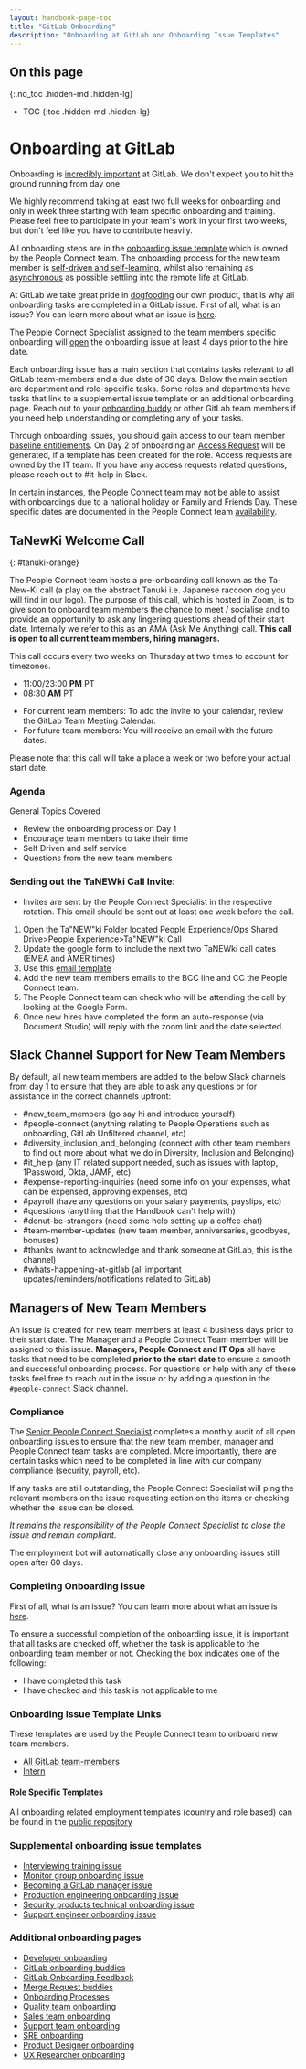 ```yaml
---
layout: handbook-page-toc
title: "GitLab Onboarding"
description: "Onboarding at GitLab and Onboarding Issue Templates"
---
```


## On this page
{:.no_toc .hidden-md .hidden-lg}

- TOC
{:toc .hidden-md .hidden-lg}

# Onboarding at GitLab

Onboarding is [incredibly important](/company/culture/all-remote/onboarding/) at GitLab. We don't expect you to hit the ground running from day one.

We highly recommend taking at least two full weeks for onboarding and only in week three starting with team specific onboarding and training. Please feel free to participate in your team's work in your first two weeks, but don't feel like you have to contribute heavily.

All onboarding steps are in the [onboarding issue template](https://gitlab.com/gitlab-com/people-group/people-operations/employment-templates/-/blob/main/.gitlab/issue_templates/onboarding.md) which is owned by the People Connect team. The onboarding process for the new team member is [self-driven and self-learning](/handbook/values/#self-service-and-self-learning), whilst also remaining as [asynchronous](/handbook/values/#bias-towards-asynchronous-communication) as possible settling into the remote life at GitLab.

At GitLab we take great pride in [dogfooding](https://about.gitlab.com/handbook/values/#dogfooding) our own product, that is why all onboarding tasks are completed in a GitLab issue. First of all, what is an issue? You can learn more about what an issue is [here](https://docs.gitlab.com/ee/user/project/issues/).

The People Connect Specialist assigned to the team members specific onboarding will [open](https://about.gitlab.com/handbook/people-group/general-onboarding/onboarding-processes/#onboarding-issue-creation) the onboarding issue at least 4 days prior to the hire date.

Each onboarding issue has a main section that contains tasks relevant to all GitLab team-members and a due date of 30 days. Below the main section are department and role-specific tasks. Some roles and departments have tasks that link to a supplemental issue template or an additional onboarding page.  Reach out to your [onboarding buddy](/handbook/people-group/general-onboarding/onboarding-buddies/) or other GitLab team members if you need help understanding or completing any of your tasks.

Through onboarding issues, you should gain access to our team member [baseline entitlements](/handbook/engineering/security/#baseline-role-based-entitlements-access-runbooks--issue-templates). On Day 2 of onboarding an [Access Request](/handbook/people-group/engineering/#access-request-issue-creation) will be generated, if a template has been created for the role. Access requests are owned by the IT team. If you have any access requests related questions, please reach out to #it-help in Slack.

In certain instances, the People Connect team may not be able to assist with onboardings due to a national holiday or Family and Friends Day. These specific dates are documented in the People Connect team [availability](https://internal-handbook.gitlab.io/handbook/people-group/people-operations/people-connect/people_experience_team/#people-experience-team-availability).

## <i class="fab fa-gitlab fa-fw" style="color:rgb(252,109,38); font-size:.85em" aria-hidden="true"></i> TaNewKi Welcome Call
{: #tanuki-orange}

The People Connect team hosts a pre-onboarding call known as the Ta-New-Ki call (a play on the abstract Tanuki i.e. Japanese raccoon dog you will find in our logo).  The purpose of this call, which is hosted in Zoom, is to give soon to onboard team members the chance to meet / socialise and to provide an opportunity to ask any lingering questions ahead of their start date.  Internally we refer to this as an AMA (Ask Me Anything) call. **This call is open to all current team members, hiring managers.**

This call occurs every two weeks on Thursday at two times to account for timezones.
- 11:00/23:00 **PM** PT
- 08:30 **AM** PT

* For current team members: To add the invite to your calendar, review the GitLab Team Meeting Calendar.
* For future team members: You will receive an email with the future dates.

Please note that this call will take a place a week or two before your actual start date.

### Agenda
General Topics Covered

- Review the onboarding process on Day 1
- Encourage team members to take their time
- Self Driven and self service
- Questions from the new team members

### Sending out the TaNEWki Call Invite:
- Invites are sent by the People Connect Specialist in the respective rotation. This email should be sent out at least one week before the call.
1. Open the Ta"NEW"ki Folder located People Experience/Ops Shared Drive>People Experience>Ta"NEW"ki Call
1. Update the google form to include the next two TaNEWki call dates (EMEA and AMER times)
1. Use this [email template](https://gitlab.com/gitlab-com/people-group/General/-/blob/master/.gitlab/email_templates/tanewki_welcome_call.md)
1. Add the new team members emails to the BCC line and CC the People Connect team.
1. The People Connect team can check who will be attending the call by looking at the Google Form.
1. Once new hires have completed the form an auto-response (via Document Studio) will reply with the zoom link and the date selected.

## Slack Channel Support for New Team Members

By default, all new team members are added to the below Slack channels from day 1 to ensure that they are able to ask any questions or for assistance in the correct channels upfront:

- #new_team_members (go say hi and introduce yourself)
- #people-connect (anything relating to People Operations such as onboarding, GitLab Unfiltered channel, etc)
- #diversity_inclusion_and_belonging (connect with other team members to find out more about what we do in Diversity, Inclusion and Belonging)
- #it_help (any IT related support needed, such as issues with laptop, 1Password, Okta, JAMF, etc)
- #expense-reporting-inquiries (need some info on your expenses, what can be expensed, approving expenses, etc)
- #payroll (have any questions on your salary payments, payslips, etc)
- #questions (anything that the Handbook can't help with)
- #donut-be-strangers (need some help setting up a coffee chat)
- #team-member-updates (new team member, anniversaries, goodbyes, bonuses)
- #thanks (want to acknowledge and thank someone at GitLab, this is the channel)
- #whats-happening-at-gitlab (all important updates/reminders/notifications related to GitLab)

## Managers of New Team Members

An issue is created for new team members at least 4 business days prior to their start date. The Manager and a People Connect Team member will be assigned to this issue. **Managers, People Connect and IT Ops** all have tasks that need to be completed **prior to the start date** to ensure a smooth and successful onboarding process. For questions or help with any of these tasks feel free to reach out in the issue or by adding a question in the `#people-connect` Slack channel.

### <i class="fas fa-tasks fa-fw color-orange font-awesome"></i>Compliance

The [Senior People Connect Specialist](https://about.gitlab.com/job-families/people-ops/people-operations/) completes a monthly audit of all open onboarding issues to ensure that the new team member, manager and People Connect team tasks are completed. More importantly, there are certain tasks which need to be completed  in line with our company compliance (security, payroll, etc).

If any tasks are still outstanding, the People Connect Specialist will ping the relevant members on the issue requesting action on the items or checking whether the issue can be closed.

*It remains the responsibility of the People Connect Specialist to close the issue and remain compliant.*

The employment bot will automatically close any onboarding issues still open after 60 days.

### <i class="fas fa-tasks fa-fw color-orange font-awesome"></i>Completing Onboarding Issue

First of all, what is an issue? You can learn more about what an issue is [here](https://docs.gitlab.com/ee/user/project/issues/). 

To ensure a successful completion of the onboarding issue, it is important that all tasks are checked off, whether the task is applicable to the onboarding team member or not. Checking the box indicates one of the following:

* I have completed this task
* I have checked and this task is not applicable to me

### Onboarding Issue Template Links

These templates are used by the People Connect team to onboard new team members.

- [All GitLab team-members](https://gitlab.com/gitlab-com/people-group/people-operations/employment-templates/-/blob/main/.gitlab/issue_templates/onboarding.md)
- [Intern](https://gitlab.com/gitlab-com/people-group/people-operations/employment-templates/-/blob/main/.gitlab/issue_templates/onboarding_intern_engineering.md)

#### <i class="fas fa-suitcase fa-fw color-orange font-awesome"></i>Role Specific Templates
All onboarding related employment templates (country and role based) can be found in the [public repository](https://gitlab.com/gitlab-com/people-group/people-operations/employment-templates/-/tree/main/.gitlab/issue_templates/onboarding_tasks)




### Supplemental onboarding issue templates

* [Interviewing training issue](https://gitlab.com/gitlab-com/people-group/Training/blob/master/.gitlab/issue_templates/interview_training.md)
* [Monitor group onboarding issue](https://gitlab.com/gitlab-org/monitor/onboarding/blob/master/.gitlab/issue_templates/Monitor_Onboarding.md)
* [Becoming a GitLab manager issue](https://gitlab.com/gitlab-com/people-group/Training/-/blob/master/.gitlab/issue_templates/becoming-a-gitlab-manager.md)
* [Production engineering onboarding issue](https://gitlab.com/gitlab-com/gl-infra/infrastructure/blob/master/.gitlab/issue_templates/onboarding_template.md)
* [Security products technical onboarding issue](https://gitlab.com/gitlab-org/secure/onboarding/blob/master/.gitlab/issue_templates/Technical_Onboarding.md)
* [Support engineer onboarding issue](https://gitlab.com/gitlab-com/support/support-training/blob/master/.gitlab/issue_templates/New%20Support%20Team%20Member%20Start%20Here.md)

### Additional onboarding pages

* [Developer onboarding](/handbook/developer-onboarding/)
* [GitLab onboarding buddies](/handbook/people-group/general-onboarding/onboarding-buddies/)
* [GitLab Onboarding Feedback](/handbook/people-group/general-onboarding/onboarding-feedback/)
* [Merge Request buddies](/handbook/people-group/general-onboarding/mr-buddies/)
* [Onboarding Processes](/handbook/people-group/general-onboarding/onboarding-processes/)
* [Quality team onboarding](/handbook/engineering/quality/onboarding/)
* [Sales team onboarding](/handbook/sales/onboarding/)
* [Support team onboarding](/handbook/support/training/)
* [SRE onboarding](/handbook/engineering/infrastructure/team/reliability/sre-onboarding/)
* [Product Designer onboarding](/handbook/engineering/ux/product-designer-onboarding/)
* [UX Researcher onboarding](/handbook/engineering/ux/uxresearcher-onboarding/)

